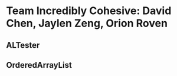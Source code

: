 # Team Incredibly Cohesive: David Chen, Jaylen Zeng, Orion Roven

## ALTester


## OrderedArrayList
